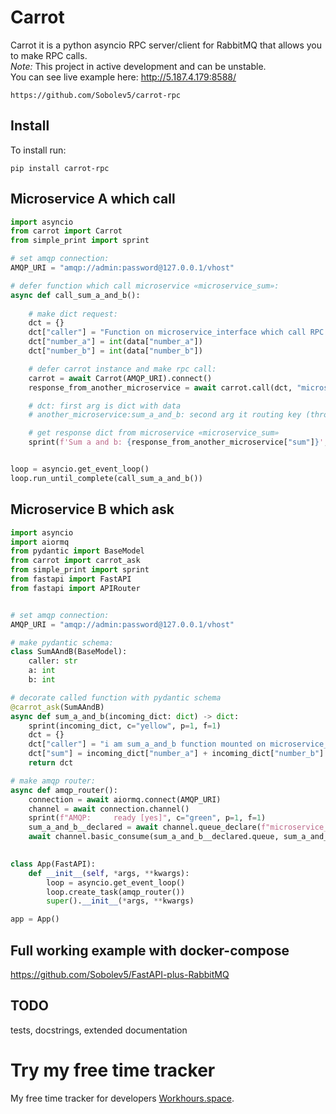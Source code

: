 # Carrot
Carrot it is a python asyncio RPC server/client for RabbitMQ that allows you to make RPC calls.  
*Note:* This project in active development and can be unstable.  
You can see live example here: http://5.187.4.179:8588/

```no-highlight
https://github.com/Sobolev5/carrot-rpc
```

## Install
To install run:
```no-highlight
pip install carrot-rpc
```


## Microservice A which call

```python
import asyncio
from carrot import Carrot
from simple_print import sprint

# set amqp connection:
AMQP_URI = "amqp://admin:password@127.0.0.1/vhost"

# defer function which call microservice «microservice_sum»:
async def call_sum_a_and_b():
  
    # make dict request:
    dct = {}
    dct["caller"] = "Function on microservice_interface which call RPC in microservice_sum"
    dct["number_a"] = int(data["number_a"])
    dct["number_b"] = int(data["number_b"])

    # defer carrot instance and make rpc call:
    carrot = await Carrot(AMQP_URI).connect()
    response_from_another_microservice = await carrot.call(dct, "microservice_sum:sum_a_and_b")    

    # dct: first arg is dict with data
    # another_microservice:sum_a_and_b: second arg it routing key (through default AMQP exchange) 

    # get response dict from microservice «microservice_sum»
    sprint(f'Sum a and b: {response_from_another_microservice["sum"]}', c="yellow", p=1, f=1)


loop = asyncio.get_event_loop()
loop.run_until_complete(call_sum_a_and_b())

```


## Microservice B which ask

```python
import asyncio
import aiormq
from pydantic import BaseModel
from carrot import carrot_ask
from simple_print import sprint
from fastapi import FastAPI
from fastapi import APIRouter


# set amqp connection:
AMQP_URI = "amqp://admin:password@127.0.0.1/vhost"

# make pydantic schema:
class SumAAndB(BaseModel):
    caller: str
    a: int
    b: int

# decorate called function with pydantic schema
@carrot_ask(SumAAndB)
async def sum_a_and_b(incoming_dict: dict) -> dict:
    sprint(incoming_dict, c="yellow", p=1, f=1)
    dct = {}
    dct["caller"] = "i am sum_a_and_b function mounted on microservice_sum"
    dct["sum"] = incoming_dict["number_a"] + incoming_dict["number_b"]
    return dct

# make amqp router:
async def amqp_router():
    connection = await aiormq.connect(AMQP_URI)
    channel = await connection.channel()
    sprint(f"AMQP:     ready [yes]", c="green", p=1, f=1)
    sum_a_and_b__declared = await channel.queue_declare(f"microservice_sum:sum_a_and_b", durable=False)
    await channel.basic_consume(sum_a_and_b__declared.queue, sum_a_and_b, no_ack=False)  
    

class App(FastAPI):
    def __init__(self, *args, **kwargs):
        loop = asyncio.get_event_loop()
        loop.create_task(amqp_router())
        super().__init__(*args, **kwargs)

app = App()

```

## Full working example with docker-compose
https://github.com/Sobolev5/FastAPI-plus-RabbitMQ


## TODO
tests, docstrings, extended documentation


# Try my free time tracker
My free time tracker for developers [Workhours.space](https://workhours.space/). 




